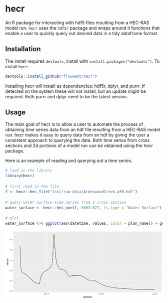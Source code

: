 # hecr 

An R package for interacting with hdf5 files resulting from a HEC-RAS 
model run. `hecr` uses the `hdf5r` package and wraps around it functions that enable 
a user to quickly query out desired data in a tidy dataframe format.

## Installation 

The install requires `devtools`, install with `install.packages("devtools")`.
To install `hecr`:

```r 
devtools::install_github("flowwest/hecr")
```

Installing hecr will install as dependencies: hdf5r, dplyr, and purrr. If detected
on the system these will not install, but an update might be required. Both purrr and dplyr
need to be the latest version.

## Usage 

The main goal of hecr is to allow a user to automate the process
of obtaining time series data from an hdf file resulting from a HEC-RAS model run.
hecr makes it easy to query data from an hdf by giving the user a consistent approach
to querying the data. Both time series from cross sections and 2d portions of a model
run can be obtained using the hecr package.

Here is an example of reading and querying out a time series.


```r
# load in the library
library(hecr)

# first read in the file
f <- hecr::hec_file("inst/raw-data/ArdenwoodCreek.p50.hdf")

# query water surface time series from a cross section 
water_surface <- hecr::hec_one(f, 6863.627, ts_type = "Water Surface")

# plot
water_surface %>% ggplot(aes(datetime, values, color = plan_name)) + geom_line()
```

![](images/cross_section_single_file.png)





